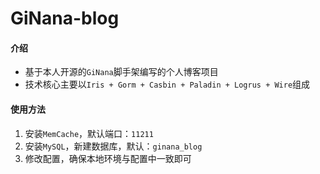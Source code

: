 # GiNana-blog

#### 介绍
- 基于本人开源的`GiNana`脚手架编写的个人博客项目
- 技术核心主要以`Iris + Gorm + Casbin + Paladin + Logrus + Wire`组成

#### 使用方法
1. 安装`MemCache`，默认端口：`11211`
2. 安装`MySQL`，新建数据库，默认：`ginana_blog`
3. 修改配置，确保本地环境与配置中一致即可

